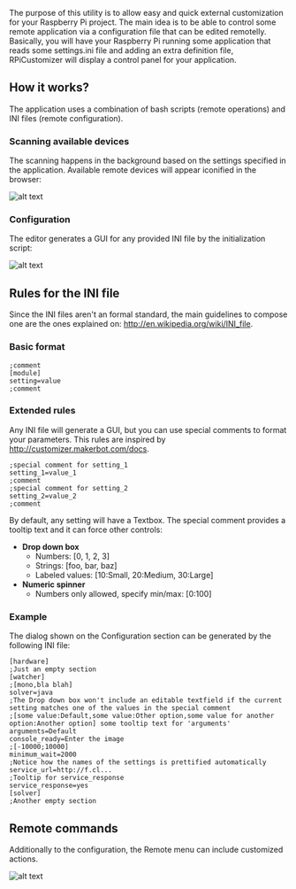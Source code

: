 The purpose of this utility is to allow easy and quick external customization for your Raspberry Pi project. The main idea is to be able to control some remote application via a configuration file that can be edited remotelly. Basically, you will have your Raspberry Pi running some application that reads some settings.ini file and adding an extra definition file, RPiCustomizer will display a control panel for your application.

How it works?
-
The application uses a combination of bash scripts (remote operations) and INI files (remote configuration).

### Scanning available devices
The scanning happens in the background based on the settings specified in the application. Available remote devices will appear iconified in the browser:

![alt text](https://raw.github.com/eried/RPiCustomizer/master/README/browser_0.1_001.png "Browser")


### Configuration
The editor generates a GUI for any provided INI file by the initialization script:

![alt text](https://raw.github.com/eried/RPiCustomizer/master/README/editor_0.1_001.png "Editor")


Rules for the INI file
-
Since the INI files aren't an formal standard, the main guidelines to compose one are the ones explained on: http://en.wikipedia.org/wiki/INI_file. 

### Basic format
```
;comment
[module]
setting=value
;comment
```

### Extended rules
Any INI file will generate a GUI, but you can use special comments to format your parameters. This rules are inspired by http://customizer.makerbot.com/docs.
```
;special comment for setting_1
setting_1=value_1
;comment
;special comment for setting_2
setting_2=value_2
;comment
```
By default, any setting will have a Textbox. The special comment provides a tooltip text and it can force other controls:
* __Drop down box__
  * Numbers: [0, 1, 2, 3]
  * Strings: [foo, bar, baz]
  * Labeled values: [10:Small, 20:Medium, 30:Large]
* __Numeric spinner__
  * Numbers only allowed, specify min/max: [0:100]

### Example
The dialog shown on the Configuration section can be generated by the following INI file:
```
[hardware]
;Just an empty section
[watcher]
;[mono,bla blah]
solver=java
;The Drop down box won't include an editable textfield if the current setting matches one of the values in the special comment
;[some value:Default,some value:Other option,some value for another option:Another option] some tooltip text for 'arguments'
arguments=Default
console_ready=Enter the image
;[-10000;10000]
minimum_wait=2000
;Notice how the names of the settings is prettified automatically 
service_url=http://f.cl...
;Tooltip for service_response
service_response=yes
[solver]
;Another empty section
```

Remote commands
-
Additionally to the configuration, the Remote menu can include customized actions.

![alt text](https://raw.github.com/eried/RPiCustomizer/master/README/remote_0.1_001.png "Remote")
